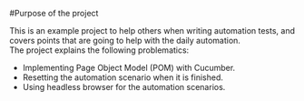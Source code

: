 #Purpose of the project

This is an example project to help others when writing automation tests, and covers points that are going to help 
with the daily automation. </br>
The project explains the following problematics:
- Implementing Page Object Model (POM) with Cucumber.
- Resetting the automation scenario when it is finished.
- Using headless browser for the automation scenarios.